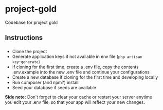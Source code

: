 # project-gold
Codebase for project gold
## Instructions
#####
* Clone the project
* Generate application keys if not available in env file (`php artisan key:generate`)
* If cloning for the first time, create a .env file, copy the contents .env.example into the new .env file
and continue your configurations
* Create a new database if cloning for the first time and developing locally
* Run composer (and npm?) install
* Seed your database if seeds are available

**Side note:** Don't forget to clear your cache or restart your server anytime you edit your .env file, 
so that your app will reflect your new changes.